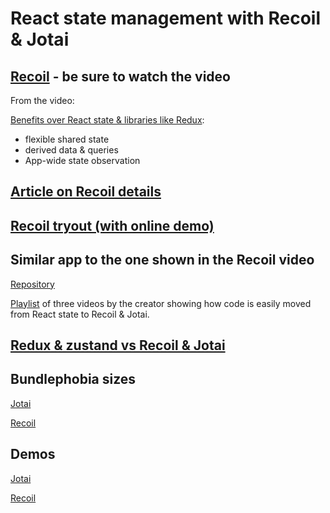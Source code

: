 # React state management with Recoil & Jotai

## [Recoil](https://recoiljs.org) - be sure to watch the video

From the video:

[Benefits over React state & libraries like Redux](https://youtu.be/_ISAA_Jt9kI?t=23):

- flexible shared state
- derived data & queries
- App-wide state observation

## [Article on Recoil details](https://medium.com/better-programming/recoil-a-new-state-management-library-moving-beyond-redux-and-the-context-api-63794c11b3a5)

## [Recoil tryout (with online demo)](https://github.com/MuddyBootsCode/recoil-tryout)
## Similar app to the one shown in the Recoil video

[Repository](https://github.com/brookslybrand/recoil-and-jotai)

[Playlist](https://www.youtube.com/watch?v=UnFzMQmED0I) of three videos by the creator showing how code is easily moved from React state to Recoil & Jotai.

## [Redux & zustand vs Recoil & Jotai](https://blog.logrocket.com/jotai-vs-recoil-what-are-the-differences/)
## Bundlephobia sizes

[Jotai](https://bundlephobia.com/result?p=jotai@0.12.5)

[Recoil](https://bundlephobia.com/result?p=recoil@0.1.2)

## Demos

[Jotai](https://lnl.dakerr.com/state-management/jotai)

[Recoil](https://lnl.dakerr.com/state-management/recoil)
